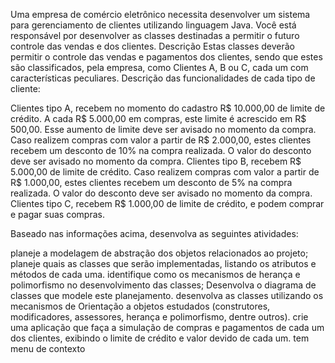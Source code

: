 Uma empresa de comércio eletrônico necessita desenvolver um sistema para gerenciamento de clientes utilizando linguagem Java. Você está responsável por desenvolver as classes destinadas a permitir o futuro controle das vendas e dos clientes.
Descrição
Estas classes deverão permitir o controle das vendas e pagamentos dos clientes, sendo que estes são classificados, pela empresa, como Clientes A, B ou C, cada um com características peculiares.
Descrição das funcionalidades de cada tipo de cliente:


Clientes tipo A, recebem no momento do cadastro R$ 10.000,00 de limite de crédito. A cada R$ 5.000,00 em compras, este limite é acrescido em R$ 500,00. Esse aumento de limite deve ser avisado no momento da compra. Caso realizem compras com valor a partir de R$ 2.000,00, estes clientes recebem um desconto de 10% na compra realizada. O valor do desconto deve ser avisado no momento da compra.
Clientes tipo B, recebem R$ 5.000,00 de limite de crédito. Caso realizem compras com valor a partir de R$ 1.000,00, estes clientes recebem um desconto de 5% na compra realizada. O valor do desconto deve ser avisado no momento da compra.
Clientes tipo C, recebem R$ 1.000,00 de limite de crédito, e podem comprar e pagar suas compras.

Baseado nas informações acima, desenvolva as seguintes atividades:


planeje a modelagem de abstração dos objetos relacionados ao projeto;
planeje quais as classes que serão implementadas, listando os atributos e métodos de cada uma.
identifique como os mecanismos de herança e polimorfismo no desenvolvimento das classes;
Desenvolva o diagrama de classes que modele este planejamento.
desenvolva as classes utilizando os mecanismos de Orientação a objetos estudados (construtores, modificadores, assessores, herança e polimorfismo, dentre outros).
crie uma aplicação que faça a simulação de compras e pagamentos de cada um dos clientes, exibindo o limite de crédito e valor devido de cada um.
tem menu de contexto
